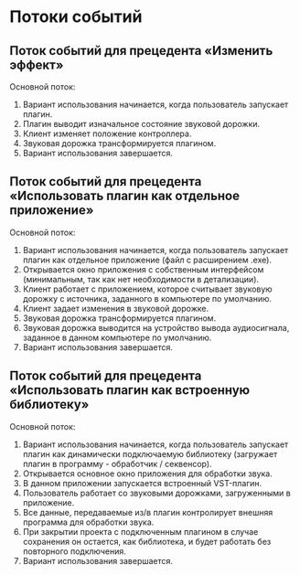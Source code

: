 # Потоки событий
## Поток событий для прецедента «Изменить эффект»
Основной поток:
1. Вариант использования начинается, когда пользователь запускает плагин.
2. Плагин выводит изначальное состояние звуковой дорожки.
3. Клиент изменяет положение контроллера.
4. Звуковая дорожка трансформируется плагином.
5. Вариант использования завершается.

## Поток событий для прецедента «Использовать плагин как отдельное приложение»
Основной поток:
1. Вариант использования начинается, когда пользователь запускает плагин как отдельное приложение (файл с расширением .ехе).
2. Открывается окно приложения с собственным интерфейсом (минимальным, так как нет необходимости в детализации).
3. Клиент работает с приложением, которое считывает звуковую дорожку с источника, заданного в компьютере по умолчанию.
4. Клиент задает изменения в звуковой дорожке.
5. Звуковая дорожка трансформируется плагином.
6. Звуковая дорожка выводится на устройство вывода аудиосигнала, заданное в данном компьютере по умолчанию.
7. Вариант использования завершается.

## Поток событий для прецедента «Использовать плагин как встроенную библиотеку»
Основной поток:
1. Вариант использования начинается, когда пользователь запускает плагин как динамически подключаемую библиотеку (загружает плагин в программу - обработчик / секвенсор).
2. Открывается основное окно приложения для обработки звука.
3. В данном приложении запускается встроенный VST-плагин.
4. Пользователь работает со звуковыми дорожками, загруженными в приложение.
5. Все данные, передаваемые из/в плагин контролирует внешняя программа для обработки звука.
6. При закрытии проекта с подключенным плагином в случае сохранения он остается, как библиотека, и будет работать без повторного подключения.
7. Вариант использования завершается.
